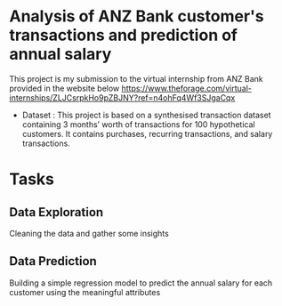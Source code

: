 # Analysis of ANZ Bank customer's transactions and prediction of annual salary
 
This project is my submission to the virtual internship from ANZ Bank provided in the website below https://www.theforage.com/virtual-internships/ZLJCsrpkHo9pZBJNY?ref=n4ohFq4Wf3SJgaCqx

* Dataset : 
This project is based on a synthesised transaction dataset containing 3 months’ worth of transactions for 100 hypothetical customers. It contains purchases, recurring transactions, and salary transactions.

# Tasks

## Data Exploration

Cleaning the data and gather some insights 

## Data Prediction

Building a simple regression model to predict the annual salary for each customer using the meaningful attributes
